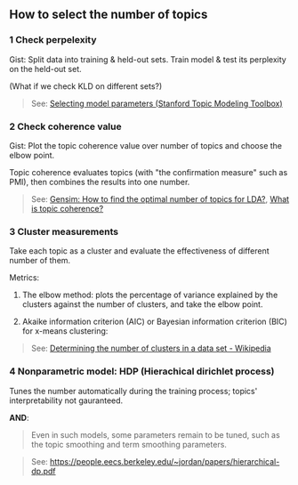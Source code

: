 ## How to select the number of topics

### 1 Check perpelexity

Gist: Split data into training & held-out sets. Train model & test its perplexity on the held-out set.

(What if we check KLD on different sets?)

> See: [Selecting model parameters (Stanford Topic Modeling Toolbox)](https://nlp.stanford.edu/software/tmt/tmt-0.4/)

### 2 Check coherence value

Gist: Plot the topic coherence value over number of topics and choose the elbow point.

Topic coherence evaluates topics (with "the confirmation measure" such as PMI), then combines the results into one number. 

> See: 
[Gensim: How to find the optimal number of topics for LDA?](https://www.machinelearningplus.com/nlp/topic-modeling-gensim-python/#17howtofindtheoptimalnumberoftopicsforlda), [What is topic coherence?](https://rare-technologies.com/what-is-topic-coherence/)

### 3 Cluster measurements

Take each topic as a cluster and evaluate the effectiveness of different number of them.

Metrics:

1. The elbow method: plots the percentage of variance explained by the clusters against the number of clusters, and take the elbow point.

2. Akaike information criterion (AIC) or Bayesian information criterion (BIC) for x-means clustering:

> See:
[Determining the number of clusters in a data set - Wikipedia](https://en.wikipedia.org/wiki/Determining_the_number_of_clusters_in_a_data_set)

### 4 Nonparametric model: HDP (Hierachical dirichlet process)

Tunes the number automatically during the training process; topics' interpretability not gauranteed. 

**AND**:

> Even in such models, some parameters remain to be tuned, such as the topic smoothing and term smoothing parameters.

> See: https://people.eecs.berkeley.edu/~jordan/papers/hierarchical-dp.pdf 
